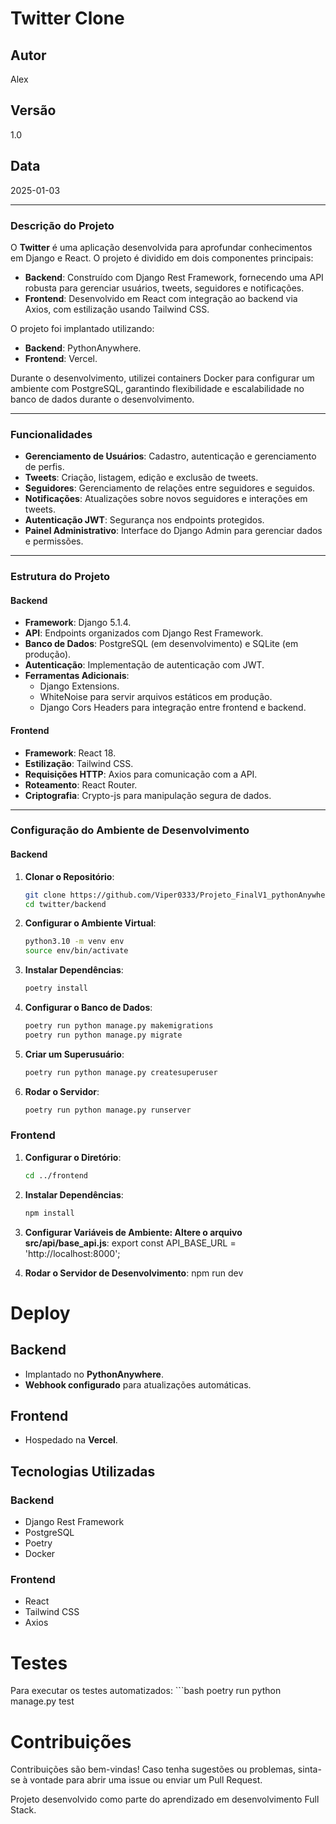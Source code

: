 # Twitter Clone

## Autor
Alex

## Versão
1.0

## Data
2025-01-03

---

### Descrição do Projeto

O **Twitter** é uma aplicação desenvolvida para aprofundar conhecimentos em Django e React. O projeto é dividido em dois componentes principais:

- **Backend**: Construído com Django Rest Framework, fornecendo uma API robusta para gerenciar usuários, tweets, seguidores e notificações.
- **Frontend**: Desenvolvido em React com integração ao backend via Axios, com estilização usando Tailwind CSS.

O projeto foi implantado utilizando:
- **Backend**: PythonAnywhere.
- **Frontend**: Vercel.

Durante o desenvolvimento, utilizei containers Docker para configurar um ambiente com PostgreSQL, garantindo flexibilidade e escalabilidade no banco de dados durante o desenvolvimento.

---

### Funcionalidades

- **Gerenciamento de Usuários**: Cadastro, autenticação e gerenciamento de perfis.
- **Tweets**: Criação, listagem, edição e exclusão de tweets.
- **Seguidores**: Gerenciamento de relações entre seguidores e seguidos.
- **Notificações**: Atualizações sobre novos seguidores e interações em tweets.
- **Autenticação JWT**: Segurança nos endpoints protegidos.
- **Painel Administrativo**: Interface do Django Admin para gerenciar dados e permissões.

---

### Estrutura do Projeto

#### Backend

- **Framework**: Django 5.1.4.
- **API**: Endpoints organizados com Django Rest Framework.
- **Banco de Dados**: PostgreSQL (em desenvolvimento) e SQLite (em produção).
- **Autenticação**: Implementação de autenticação com JWT.
- **Ferramentas Adicionais**:
  - Django Extensions.
  - WhiteNoise para servir arquivos estáticos em produção.
  - Django Cors Headers para integração entre frontend e backend.

#### Frontend

- **Framework**: React 18.
- **Estilização**: Tailwind CSS.
- **Requisições HTTP**: Axios para comunicação com a API.
- **Roteamento**: React Router.
- **Criptografia**: Crypto-js para manipulação segura de dados.

---

### Configuração do Ambiente de Desenvolvimento

#### Backend

1. **Clonar o Repositório**:
   ```bash
   git clone https://github.com/Viper0333/Projeto_FinalV1_pythonAnywhere
   cd twitter/backend

2. **Configurar o Ambiente Virtual**:
    ```bash
    python3.10 -m venv env
    source env/bin/activate

3. **Instalar Dependências**:
    ```bash
    poetry install

4. **Configurar o Banco de Dados**:
    ```bash
    poetry run python manage.py makemigrations
    poetry run python manage.py migrate

5. **Criar um Superusuário**:
    ```bash
    poetry run python manage.py createsuperuser

6. **Rodar o Servidor**:
    ```bash
    poetry run python manage.py runserver

### Frontend

1. **Configurar o Diretório**:
    ```bash
    cd ../frontend

2. **Instalar Dependências**:
    ```bash
    npm install

3. **Configurar Variáveis de Ambiente: Altere o arquivo src/api/base_api.js**:
    export const API_BASE_URL = 'http://localhost:8000';

4. **Rodar o Servidor de Desenvolvimento**:
    npm run dev

# Deploy

## Backend
- Implantado no **PythonAnywhere**.
- **Webhook configurado** para atualizações automáticas.

## Frontend
- Hospedado na **Vercel**.

## Tecnologias Utilizadas

### Backend
- Django Rest Framework
- PostgreSQL
- Poetry
- Docker

### Frontend
- React
- Tailwind CSS
- Axios

# Testes

Para executar os testes automatizados:
    ```bash
    poetry run python manage.py test

# Contribuições
Contribuições são bem-vindas! Caso tenha sugestões ou problemas, sinta-se à vontade para abrir uma issue ou enviar um Pull Request.

Projeto desenvolvido como parte do aprendizado em desenvolvimento Full Stack.
